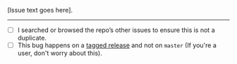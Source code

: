 [Issue text goes here].

* * * *

- [ ] I searched or browsed the repo’s other issues to ensure this is not a duplicate.
- [ ] This bug happens on a [tagged release](https://github.com/etherhive/etherhive/releases) and not on `master` (If you're a user, don't worry about this).
